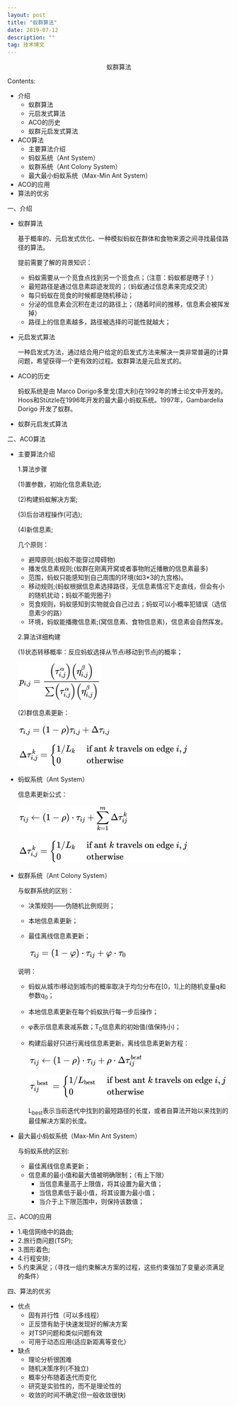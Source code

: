 ```yaml
---
layout: post
title: "蚁群算法"
date: 2019-07-12
description: ""
tag: 技术博文
---
```


<center>蚁群算法</center>

Contents:

* 介绍
  * 蚁群算法
  * 元启发式算法
  * ACO的历史
  * 蚁群元启发式算法
* ACO算法
  * 主要算法介绍
  * 蚂蚁系统（Ant System）
  * 蚁群系统（Ant Colony System）
  * 最大最小蚂蚁系统（Max-Min Ant System）
* ACO的应用
* 算法的优劣

一、介绍

- 蚁群算法

  基于概率的、元启发式优化、一种模拟蚂蚁在群体和食物来源之间寻找最佳路径的算法。

  提前需要了解的背景知识：

  * 蚂蚁需要从一个觅食点找到另一个觅食点；（注意：蚂蚁都是瞎子！）
  * 最短路径是通过信息素踪迹发现的；（蚂蚁通过信息素来完成交流）
  * 每只蚂蚁在觅食的时候都是随机移动；
  * 分泌的信息素会沉积在走过的路径上；（随着时间的推移，信息素会被挥发掉）
  * 路径上的信息素越多，路径被选择的可能性就越大；

- 元启发式算法

  一种启发式方法，通过结合用户给定的启发式方法来解决一类非常普遍的计算问题，希望获得一个更有效的过程。蚁群算法是元启发式的。

- ACO的历史

  蚂蚁系统是由 Marco Dorigo多里戈(意大利)在1992年的博士论文中开发的。Hoos和Stützle在1996年开发的最大最小蚂蚁系统。1997年，Gambardella Dorigo 开发了蚁群。

- 蚁群元启发式算法

二、ACO算法

- 主要算法介绍

  1.算法步骤

  (1)置参数，初始化信息素轨迹;

  (2)构建蚂蚁解决方案;

  (3)后台进程操作(可选);

  (4)新信息素;

  几个原则：

  * 避障原则;(蚂蚁不能穿过障碍物)
  * 播发信息素规则;(蚁群在刚离开窝或者事物附近播散的信息素最多)
  * 范围，蚂蚁只能感知到自己周围的环境(如3*3的九宫格)。
  * 移动规则;(蚂蚁根据信息素选择路径，无信息素情况下走直线，但会有小的随机扰动；蚂蚁不能兜圈子)
  * 觅食规则，蚂蚁感知到实物就会自己过去；蚂蚁可以小概率犯错误（选信息素少的路）
  * 环境，蚂蚁能播撒信息素;(窝信息素、食物信息素)，信息素会自然挥发。

  2.算法详细构建

  (1)状态转移概率：反应蚂蚁选择从节点i移动到节点j的概率；

  ![image-20190711172315796](/images/posts/markdown/image-20190711172315796.png)

  (2)群信息素更新：

  ![image-20190712092259069](/images/posts/markdown/image-20190712092259069.png)

  ![image-20190712092411869](/images/posts/markdown/image-20190712092411869.png)

- 蚂蚁系统（Ant System）

  信息素更新公式：

  ![image-20190712092705244](/images/posts/markdown/image-20190712092705244.png)

  ![image-20190712092729669](/images/posts/markdown/image-20190712092729669.png)

- 蚁群系统（Ant Colony System）

  与蚁群系统的区别：

  * 决策规则——伪随机比例规则；

  * 本地信息素更新；

  * 最佳离线信息素更新；

    ![image-20190712094153283](/images/posts/markdown/image-20190712094153283.png)

  说明：

  * 蚂蚁从城市i移动到城市j的概率取决于均匀分布在[0，1]上的随机变量q和参数q<sub>0</sub>；

  * 本地信息素更新在每个蚂蚁执行每一步后操作；

  * φ表示信息素衰减系数；T<sub>0</sub>信息素的初始值(值保持小)；

  * 构建后最好只进行离线信息素更新，离线信息素更新方程：

    ![image-20190712094612676](/images/posts/markdown/image-20190712094612676.png)

    ![image-20190712094648121](/images/posts/markdown/image-20190712094648121.png)

    L<sub>best</sub>表示当前迭代中找到的最短路径的长度，或者自算法开始以来找到的最佳解决方案的长度。

- 最大最小蚂蚁系统（Max-Min Ant System）

  与蚂蚁系统的区别:

  * 最佳离线信息素更新；
  * 信息素的最小值和最大值被明确限制；（有上下限）
    * 当信息素量高于上限值，将其设置为最大值；
    * 当信息素低于最小值，将其设置为最小值；
    * 当介于上下限范围中，则保持该数值；

三、ACO的应用

- 1.电信网络中的路由;
- 2.旅行商问题(TSP);
- 3.图形着色;
- 4.行程安排;
- 5.约束满足；（寻找一组约束解决方案的过程，这些约束强加了变量必须满足的条件）

四、算法的优劣

- 优点
  - 固有并行性（可以多线程）
  - 正反馈有助于快速发现好的解决方案
  - 对TSP问题和类似问题有效
  - 可用于动态应用(适应新距离等变化）
- 缺点
  - 理论分析很困难
  - 随机决策序列(不独立)
  - 概率分布随着迭代而变化
  - 研究是实验性的，而不是理论性的
  - 收敛的时间不确定(但一般收敛很快)
